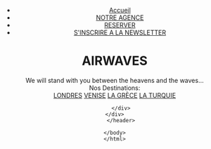 <!DOCTYPE html>
<html lang="en">
<head>
    <meta charset="UTF-8">
    <meta name="viewport" content="width=device-width, initial-scale=1.0">
    <title>Accueil</title>
    <link rel="stylesheet" href="index.css">

</head>
<body>
    <div class="section_top">
    <header>
        <ul>
            <li class="active">
                <a href="#">Accueil</a>
            </li>
            <li>
                <a target="_blank" href="notreagence.html">NOTRE AGENCE</a>
            </li>
            <li>
                <a target="_blank" href="formulairereservation.html">RESERVER</a>
            </li>
            <li>
                <a target="_blank" href="formulaireinscription.html">S'INSCRIRE A LA NEWSLETTER</a>
            </li>
        </ul>
        <div class="titre">
            <h1>AIRWAVES</h1>
        </div>
        <div><l>We will stand with you between the heavens and the waves...</l></div>
        <div class="des">Nos Destinations:</div>
        <div class="bouton">
            <a target="_blank" href="londres.html" class="btn">LONDRES</a>
            <a target="_blank" href="venise.html" class="btn">VENISE</a>
            <a target="_blank" href="grece.html" class="btn">LA GRÈCE</a>
            <a target="_blank" href="turquie.html" class="btn">LA TURQUIE</a>
    
        </div>
    </div>
        </header>
       
    </body>
    </html>
    
</body>
</html>

